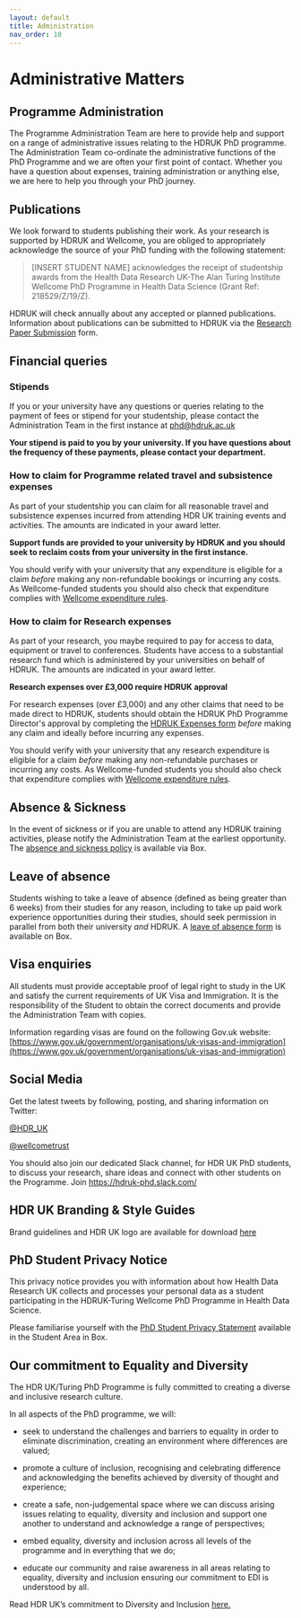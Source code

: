 ```yaml
---
layout: default
title: Administration
nav_order: 10
---
```


# Administrative Matters

## Programme Administration

The Programme Administration Team are here to provide help and support on a range of administrative issues relating to the HDRUK PhD programme. The Administration Team co-ordinate the administrative functions of the PhD Programme and we are often your first point of contact. Whether you have a question about expenses, training administration or anything else, we are here to help you through your PhD journey.

## Publications

We look forward to students publishing their work. As your research is supported by HDRUK and Wellcome, you are obliged to appropriately acknowledge the source of your PhD funding with the following statement:

>[INSERT STUDENT NAME] acknowledges the receipt of studentship awards from the Health Data Research UK-The Alan Turing Institute Wellcome PhD Programme in Health Data Science (Grant Ref: 218529/Z/19/Z).

HDRUK will check annually about any accepted or planned publications. Information about publications can be submitted to HDRUK via the [Research Paper Submission](https://hdruk.box.com/s/es1ovvkdojwlgi1jeorn8u5kdf1c68iq) form. 

## Financial queries

### Stipends

If you or your university have any questions or queries relating to the payment of fees or stipend for your studentship, please contact the Administration Team in the first instance at [phd@hdruk.ac.uk](phd@hdruk.ac.uk)

**Your stipend is paid to you by your university. If you have questions about the frequency of these payments, please contact your department.**

### How to claim for Programme related travel and subsistence expenses

As part of your studentship you can claim for all reasonable travel and subsistence expenses incurred from attending HDR UK training events and activities. The amounts are indicated in your award letter.

**Support funds are provided to your university by HDRUK and you should seek to reclaim costs from your university in the first instance.**

You should verify with your university that any expenditure is eligible for a claim *before* making any non-refundable bookings or incurring any costs. As Wellcome-funded students you should also check that expenditure complies with [Wellcome expenditure rules](https://wellcome.org/grant-funding/guidance/costs-grantholders-can-claim).

### How to claim for Research expenses

As part of your research, you maybe required to pay for access to data, equipment or travel to conferences. Students have access to a substantial research fund which is administered by your universities on behalf of HDRUK. The amounts are indicated in your award letter.

**Research expenses over £3,000 require HDRUK approval**

For research expenses (over £3,000) and any other claims that need to be made direct to HDRUK, students should obtain the HDRUK PhD Programme Director's approval by completing the [HDRUK Expenses form](https://hdruk.box.com/s/0t8q29manclim0p4887k9m1d4rk1v71u) *before* making any claim and ideally before incurring any expenses.

You should verify with your university that any research expenditure is eligible for a claim *before* making any non-refundable purchases or incurring any costs. As Wellcome-funded students you should also check that expenditure complies with [Wellcome expenditure rules](https://wellcome.org/grant-funding/guidance/costs-grantholders-can-claim).

## Absence & Sickness

In the event of sickness or if you are unable to attend any HDRUK training activities, please notify the Administration Team at the earliest opportunity. The [absence and sickness policy](https://hdruk.box.com/s/z2lguooxhftktjy314fmu5ppv2if7ske) is available via Box.

## Leave of absence

Students wishing to take a leave of absence (defined as being greater than 6 weeks) from their studies for any reason, including to take up paid work experience opportunities during their studies, should seek permission in parallel from both their university *and* HDRUK. A [leave of absence form](https://hdruk.box.com/s/yvlbp5308v1474xc0vkxtfj4ba84qofw) is available on Box.

## Visa enquiries

All students must provide acceptable proof of legal right to study in the UK and satisfy the current requirements of UK Visa and Immigration. It is the responsibility of the Student to obtain the correct documents and provide the Administration Team with copies. 

Information regarding visas are found on the following Gov.uk website: [https://www.gov.uk/government/organisations/uk-visas-and-immigration](https://www.gov.uk/government/organisations/uk-visas-and-immigration)

## Social Media

Get the latest tweets by following, posting, and sharing information on Twitter:

[@HDR_UK](https://twitter.com/HDR_UK)

[@wellcometrust](https://twitter.com/wellcometrust)

You should also join our dedicated Slack channel, for HDR UK PhD students, to discuss your research, share ideas and connect with other students on the Programme.  Join https://hdruk-phd.slack.com/

## HDR UK Branding & Style Guides

Brand guidelines and HDR UK logo are available for download [here](https://www.hdruk.ac.uk/about-us/our-strategy/policies/brandstyleguide/)

## PhD Student Privacy Notice

This privacy notice provides you with information about how Health Data Research UK collects and processes your personal data as a student participating in the HDRUK-Turing Wellcome PhD Programme in Health Data Science.

Please familiarise yourself with the [PhD Student Privacy Statement](https://hdruk.box.com/s/005wn1196tapwttai85wcmj29v3zkvqm) available in the Student Area in Box.

## Our commitment to Equality and Diversity

The HDR UK/Turing PhD Programme is fully committed to creating a diverse and inclusive research culture. 

In all aspects of the PhD programme, we will: 

- seek to understand the challenges and barriers to equality in order to eliminate discrimination, creating an environment where differences are valued;

- promote a culture of inclusion, recognising and celebrating difference and acknowledging the benefits achieved by diversity of thought and experience;

- create a safe, non-judgemental space where we can discuss arising issues relating to equality, diversity and inclusion and support one another to understand and acknowledge a range of perspectives;

- embed equality, diversity and inclusion across all levels of the programme and in everything that we do;

- educate our community and raise awareness in all areas relating to equality, diversity and inclusion ensuring our commitment to EDI is understood by all.

Read HDR UK’s commitment to Diversity and Inclusion [here.](https://www.hdruk.ac.uk/wp-content/uploads/2020/06/200612_DiversityInclusion-policy_FINAL-DRAFT.pdf)





